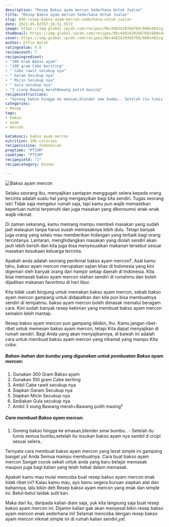 ```yaml
---
description: "Resep Bakso ayam mercon Sederhana Untuk Jualan"
title: "Resep Bakso ayam mercon Sederhana Untuk Jualan"
slug: 846-resep-bakso-ayam-mercon-sederhana-untuk-jualan
date: 2021-05-02T07:26:51.557Z
image: https://img-global.cpcdn.com/recipes/9bc44824203b6760/680x482cq70/bakso-ayam-mercon-foto-resep-utama.jpg
thumbnail: https://img-global.cpcdn.com/recipes/9bc44824203b6760/680x482cq70/bakso-ayam-mercon-foto-resep-utama.jpg
cover: https://img-global.cpcdn.com/recipes/9bc44824203b6760/680x482cq70/bakso-ayam-mercon-foto-resep-utama.jpg
author: Effie Walsh
ratingvalue: 4.8
reviewcount: 7
recipeingredient:
- "300 Gram Bakso ayam"
- "100 gram Cabe keriting"
- " Cabe rawit secukup nya"
- " Garam Secukup nya"
- " Micin Secukup nya"
- " Gula secukup nya"
- "3 siung Bawang merahBawang putih masing"
recipeinstructions:
- "Goreng bakso hingga ke emasan,blender smw bumbu.. Setelah itu tumis semua bumbu,setelah itu msukan bakso ayam nya sambil d cicipi sesuai selera.."
categories:
- Resep
tags:
- bakso
- ayam
- mercon

katakunci: bakso ayam mercon 
nutrition: 195 calories
recipecuisine: Indonesian
preptime: "PT33M"
cooktime: "PT53M"
recipeyield: "1"
recipecategory: Dinner

---
```



![Bakso ayam mercon](https://img-global.cpcdn.com/recipes/9bc44824203b6760/680x482cq70/bakso-ayam-mercon-foto-resep-utama.jpg)

Selaku seorang ibu, menyajikan santapan menggugah selera kepada orang tercinta adalah suatu hal yang mengasyikan bagi kita sendiri. Tugas seorang istri Tidak saja mengatur rumah saja, tapi kamu pun wajib memastikan keperluan nutrisi terpenuhi dan juga masakan yang dikonsumsi anak-anak wajib nikmat.

Di zaman  sekarang, kamu memang mampu membeli masakan yang sudah jadi walaupun tanpa harus susah memasaknya lebih dulu. Tetapi banyak juga orang yang selalu mau memberikan hidangan yang terbaik bagi orang tercintanya. Lantaran, menghidangkan masakan yang diolah sendiri akan jauh lebih bersih dan kita juga bisa menyesuaikan makanan tersebut sesuai masakan kesukaan keluarga tercinta. 



Apakah anda adalah seorang penikmat bakso ayam mercon?. Asal kamu tahu, bakso ayam mercon merupakan sajian khas di Indonesia yang kini digemari oleh banyak orang dari hampir setiap daerah di Indonesia. Kita bisa memasak bakso ayam mercon olahan sendiri di rumahmu dan boleh dijadikan makanan favoritmu di hari libur.

Kita tidak usah bingung untuk memakan bakso ayam mercon, sebab bakso ayam mercon gampang untuk didapatkan dan kita pun bisa membuatnya sendiri di tempatmu. bakso ayam mercon boleh dimasak memalui beragam cara. Kini sudah banyak resep kekinian yang membuat bakso ayam mercon semakin lebih mantap.

Resep bakso ayam mercon pun gampang dibikin, lho. Kamu jangan ribet-ribet untuk memesan bakso ayam mercon, tetapi Kita dapat menyajikan di rumah sendiri. Bagi Anda yang akan menyajikannya, di bawah ini adalah cara untuk membuat bakso ayam mercon yang nikamat yang mampu Kita coba.

<!--inarticleads1-->

##### Bahan-bahan dan bumbu yang digunakan untuk pembuatan Bakso ayam mercon:

1. Gunakan 300 Gram Bakso ayam
1. Gunakan 100 gram Cabe keriting
1. Ambil  Cabe rawit secukup nya
1. Siapkan  Garam Secukup nya
1. Siapkan  Micin Secukup nya
1. Sediakan  Gula secukup nya
1. Ambil 3 siung Bawang merah+Bawang putih masing²




<!--inarticleads2-->

##### Cara membuat Bakso ayam mercon:

1. Goreng bakso hingga ke emasan,blender smw bumbu.. - Setelah itu tumis semua bumbu,setelah itu msukan bakso ayam nya sambil d cicipi sesuai selera..




Ternyata cara membuat bakso ayam mercon yang lezat simple ini gampang banget ya! Anda Semua mampu membuatnya. Cara buat bakso ayam mercon Sangat cocok sekali untuk anda yang baru belajar memasak maupun juga bagi kalian yang telah hebat dalam memasak.

Apakah kamu mau mulai mencoba buat resep bakso ayam mercon enak tidak ribet ini? Kalau kamu mau, ayo kamu segera buruan siapkan alat dan bahannya, lalu bikin deh Resep bakso ayam mercon yang enak dan simple ini. Betul-betul taidak sulit kan. 

Maka dari itu, daripada kalian diam saja, yuk kita langsung saja buat resep bakso ayam mercon ini. Dijamin kalian gak akan menyesal bikin resep bakso ayam mercon enak sederhana ini! Selamat mencoba dengan resep bakso ayam mercon nikmat simple ini di rumah kalian sendiri,ya!.

